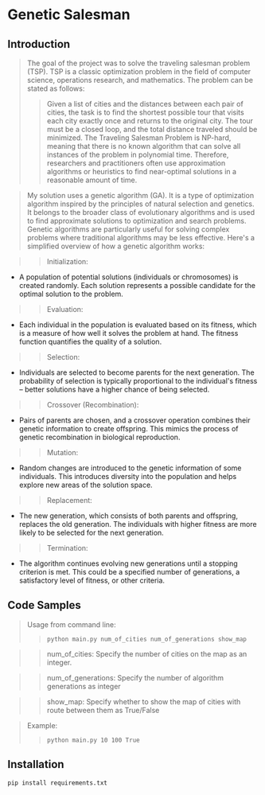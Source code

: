 # Genetic Salesman 

## Introduction

> The goal of the project was to solve the traveling salesman problem (TSP). TSP is a classic optimization problem in the field of computer science, operations research, and mathematics. The problem can be stated as follows:
>>Given a list of cities and the distances between each pair of cities, the task is to find the shortest possible tour that visits each city exactly once and returns to the original city. The tour must be a closed loop, and the total distance traveled should be minimized. The Traveling Salesman Problem is NP-hard, meaning that there is no known algorithm that can solve all instances of the problem in polynomial time. Therefore, researchers and practitioners often use approximation algorithms or heuristics to find near-optimal solutions in a reasonable amount of time.

>  My solution uses a genetic algorithm (GA). It is a type of optimization algorithm inspired by the principles of natural selection and genetics. It belongs to the broader class of evolutionary algorithms and is used to find approximate solutions to optimization and search problems. Genetic algorithms are particularly useful for solving complex problems where traditional algorithms may be less effective. Here's a simplified overview of how a genetic algorithm works:

>>Initialization:
- A population of potential solutions (individuals or chromosomes) is created randomly. Each solution represents a possible candidate for the optimal solution to the problem.

>>Evaluation:
- Each individual in the population is evaluated based on its fitness, which is a measure of how well it solves the problem at hand. The fitness function quantifies the quality of a solution.

>>Selection:
- Individuals are selected to become parents for the next generation. The probability of selection is typically proportional to the individual's fitness – better solutions have a higher chance of being selected.

>>Crossover (Recombination):
- Pairs of parents are chosen, and a crossover operation combines their genetic information to create offspring. This mimics the process of genetic recombination in biological reproduction.

>> Mutation:
- Random changes are introduced to the genetic information of some individuals. This introduces diversity into the population and helps explore new areas of the solution space.

>> Replacement:
- The new generation, which consists of both parents and offspring, replaces the old generation. The individuals with higher fitness are more likely to be selected for the next generation.

>>Termination:
- The algorithm continues evolving new generations until a stopping criterion is met. This could be a specified number of generations, a satisfactory level of fitness, or other criteria.


## Code Samples

> Usage from command line:
>>`python main.py num_of_cities num_of_generations show_map`

>> num_of_cities: Specify the number of cities on the map as an integer.

>> num_of_generations: Specify the number of algorithm generations as integer

>> show_map: Specify whether to show the map of cities with route between them as True/False

>Example:
>> `python main.py 10 100 True`

## Installation

`pip install requirements.txt`